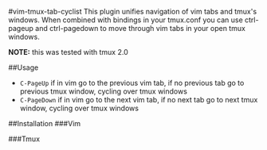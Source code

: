 #vim-tmux-tab-cyclist
This plugin unifies navigation of vim tabs and tmux's windows.  When combined with bindings in your tmux.conf you can use ctrl-pageup and ctrl-pagedown to move through vim tabs in your open tmux windows.

**NOTE:** this was tested with tmux 2.0

##Usage

 - `C-PageUp` if in vim go to the previous vim tab, if no previous tab go to previous tmux window, cycling over tmux windows
 - `C-PageDown` if in vim go to the next vim tab, if no next tab go to next tmux window, cycling over tmux windows

##Installation
###Vim

###Tmux
